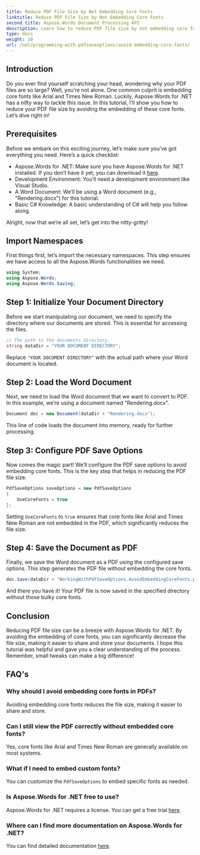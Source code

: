 ```yaml
---
title: Reduce PDF File Size by Not Embedding Core Fonts
linktitle: Reduce PDF File Size by Not Embedding Core Fonts
second_title: Aspose.Words Document Processing API
description: Learn how to reduce PDF file size by not embedding core fonts using Aspose.Words for .NET. Follow our step-by-step guide to optimize your PDFs.
type: docs
weight: 10
url: /net/programming-with-pdfsaveoptions/avoid-embedding-core-fonts/
---
```

## Introduction

Do you ever find yourself scratching your head, wondering why your PDF files are so large? Well, you’re not alone. One common culprit is embedding core fonts like Arial and Times New Roman. Luckily, Aspose.Words for .NET has a nifty way to tackle this issue. In this tutorial, I’ll show you how to reduce your PDF file size by avoiding the embedding of these core fonts. Let’s dive right in!

## Prerequisites

Before we embark on this exciting journey, let’s make sure you’ve got everything you need. Here’s a quick checklist:

- Aspose.Words for .NET: Make sure you have Aspose.Words for .NET installed. If you don’t have it yet, you can download it [here](https://releases.aspose.com/words/net/).
- Development Environment: You’ll need a development environment like Visual Studio.
- A Word Document: We’ll be using a Word document (e.g., "Rendering.docx") for this tutorial.
- Basic C# Knowledge: A basic understanding of C# will help you follow along.

Alright, now that we’re all set, let’s get into the nitty-gritty!

## Import Namespaces

First things first, let’s import the necessary namespaces. This step ensures we have access to all the Aspose.Words functionalities we need.

```csharp
using System;
using Aspose.Words;
using Aspose.Words.Saving;
```

## Step 1: Initialize Your Document Directory

Before we start manipulating our document, we need to specify the directory where our documents are stored. This is essential for accessing the files.

```csharp
// The path to the documents directory.
string dataDir = "YOUR DOCUMENT DIRECTORY";
```

Replace `"YOUR DOCUMENT DIRECTORY"` with the actual path where your Word document is located.

## Step 2: Load the Word Document

Next, we need to load the Word document that we want to convert to PDF. In this example, we’re using a document named "Rendering.docx".

```csharp
Document doc = new Document(dataDir + "Rendering.docx");
```

This line of code loads the document into memory, ready for further processing.

## Step 3: Configure PDF Save Options

Now comes the magic part! We’ll configure the PDF save options to avoid embedding core fonts. This is the key step that helps in reducing the PDF file size.

```csharp
PdfSaveOptions saveOptions = new PdfSaveOptions
{
    UseCoreFonts = true
};
```

Setting `UseCoreFonts` to `true` ensures that core fonts like Arial and Times New Roman are not embedded in the PDF, which significantly reduces the file size.

## Step 4: Save the Document as PDF

Finally, we save the Word document as a PDF using the configured save options. This step generates the PDF file without embedding the core fonts.

```csharp
doc.Save(dataDir + "WorkingWithPdfSaveOptions.AvoidEmbeddingCoreFonts.pdf", saveOptions);
```

And there you have it! Your PDF file is now saved in the specified directory without those bulky core fonts.

## Conclusion

Reducing PDF file size can be a breeze with Aspose.Words for .NET. By avoiding the embedding of core fonts, you can significantly decrease the file size, making it easier to share and store your documents. I hope this tutorial was helpful and gave you a clear understanding of the process. Remember, small tweaks can make a big difference!

## FAQ's

### Why should I avoid embedding core fonts in PDFs?
Avoiding embedding core fonts reduces the file size, making it easier to share and store.

### Can I still view the PDF correctly without embedded core fonts?
Yes, core fonts like Arial and Times New Roman are generally available on most systems.

### What if I need to embed custom fonts?
You can customize the `PdfSaveOptions` to embed specific fonts as needed.

### Is Aspose.Words for .NET free to use?
Aspose.Words for .NET requires a license. You can get a free trial [here](https://releases.aspose.com/).

### Where can I find more documentation on Aspose.Words for .NET?
You can find detailed documentation [here](https://reference.aspose.com/words/net/).
